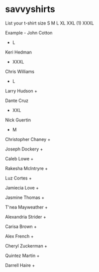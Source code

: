 # savvyshirts
List your t-shirt size S M L XL XXL (1) XXXL

Example - John Cotton
+ L

Keri Hedman

+ XXXL

Chris Williams
+ L 

Larry Hudson
+

Dante Cruz
+ XXL

Nick Guertin
+ M

Christopher Chaney
+

Joseph Dockery
+

Caleb Lowe
+

Rakesha McIntryre
+

Luz Cortes
+

Jamiecia Love
+

Jasmine Thomas
+

T'nea Mayweather
+

Alexandria Strider
+

Carisa Brown
+

Alex French
+

Cheryl Zuckerman
+

Quintez Martin
+

Darrell Haire
+
